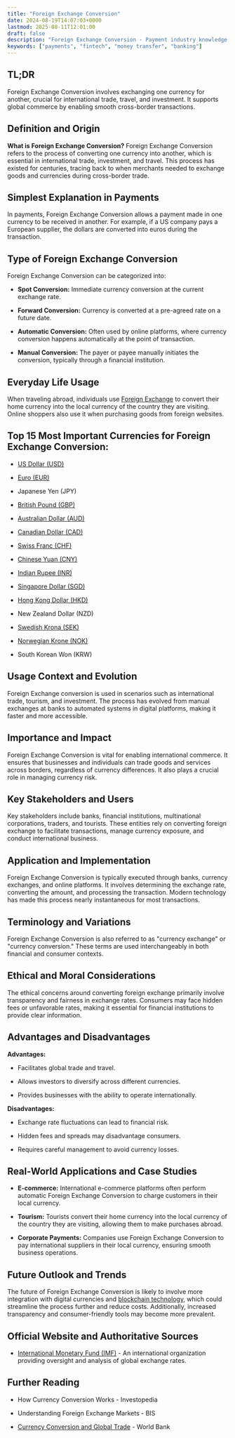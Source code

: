```yaml
---
title: "Foreign Exchange Conversion"
date: 2024-08-19T14:07:03+0000
lastmod: 2025-08-11T12:01:00
draft: false
description: "Foreign Exchange Conversion - Payment industry knowledge and insights"
keywords: ["payments", "fintech", "money transfer", "banking"]
---
```


## TL;DR

Foreign Exchange Conversion involves exchanging one currency for another, crucial for international trade, travel, and investment. It supports global commerce by enabling smooth cross-border transactions.

## Definition and Origin

**What is Foreign Exchange Conversion?** Foreign Exchange Conversion refers to the process of converting one currency into another, which is essential in international trade, investment, and travel. This process has existed for centuries, tracing back to when merchants needed to exchange goods and currencies during cross-border trade.

## Simplest Explanation in Payments

In payments, Foreign Exchange Conversion allows a payment made in one currency to be received in another. For example, if a US company pays a European supplier, the dollars are converted into euros during the transaction.

## Type of Foreign Exchange Conversion

Foreign Exchange Conversion can be categorized into:

- **Spot Conversion:** Immediate currency conversion at the current exchange rate.

- **Forward Conversion:** Currency is converted at a pre-agreed rate on a future date.

- **Automatic Conversion:** Often used by online platforms, where currency conversion happens automatically at the point of transaction.

- **Manual Conversion:** The payer or payee manually initiates the conversion, typically through a financial institution.

## Everyday Life Usage

When traveling abroad, individuals use [Foreign Exchange](https://faisalkhan.com/learn/payments-wiki/fx-foreign-exchange/) to convert their home currency into the local currency of the country they are visiting. Online shoppers also use it when purchasing goods from foreign websites.

## Top 15 Most Important Currencies for Foreign Exchange Conversion:

- [US Dollar (USD)](https://www.federalreserve.gov/)

- [Euro (EUR)](https://www.ecb.europa.eu/)

- Japanese Yen (JPY) 

- [British Pound (GBP)](https://www.bankofengland.co.uk/)

- [Australian Dollar (AUD)](https://www.rba.gov.au/)

- [Canadian Dollar (CAD)](https://www.bankofcanada.ca/)

- [Swiss Franc (CHF)](https://www.snb.ch/)

- [Chinese Yuan (CNY)](https://www.pbc.gov.cn/) 

- [Indian Rupee (INR)](https://www.rbi.org.in/) 

- [Singapore Dollar (SGD)](https://www.mas.gov.sg/) 

- [Hong Kong Dollar (HKD)](https://www.hkma.gov.hk/) 

- New Zealand Dollar (NZD) 

- [Swedish Krona (SEK)](https://www.riksbank.se/) 

- [Norwegian Krone (NOK)](https://www.norges-bank.no/) 

- South Korean Won (KRW) 

## Usage Context and Evolution

Foreign Exchange conversion is used in scenarios such as international trade, tourism, and investment. The process has evolved from manual exchanges at banks to automated systems in digital platforms, making it faster and more accessible.

## Importance and Impact

Foreign Exchange Conversion is vital for enabling international commerce. It ensures that businesses and individuals can trade goods and services across borders, regardless of currency differences. It also plays a crucial role in managing currency risk.

## Key Stakeholders and Users

Key stakeholders include banks, financial institutions, multinational corporations, traders, and tourists. These entities rely on converting foreign exchange to facilitate transactions, manage currency exposure, and conduct international business.

## Application and Implementation

Foreign Exchange Conversion is typically executed through banks, currency exchanges, and online platforms. It involves determining the exchange rate, converting the amount, and processing the transaction. Modern technology has made this process nearly instantaneous for most transactions.

## Terminology and Variations

Foreign Exchange Conversion is also referred to as "currency exchange" or "currency conversion." These terms are used interchangeably in both financial and consumer contexts.

## Ethical and Moral Considerations

The ethical concerns around converting foreign exchange primarily involve transparency and fairness in exchange rates. Consumers may face hidden fees or unfavorable rates, making it essential for financial institutions to provide clear information.

## Advantages and Disadvantages

**Advantages:**

- Facilitates global trade and travel.

- Allows investors to diversify across different currencies.

- Provides businesses with the ability to operate internationally.

**Disadvantages:**

- Exchange rate fluctuations can lead to financial risk.

- Hidden fees and spreads may disadvantage consumers.

- Requires careful management to avoid currency losses.

## Real-World Applications and Case Studies

- **E-commerce:** International e-commerce platforms often perform automatic Foreign Exchange Conversion to charge customers in their local currency.

- **Tourism:** Tourists convert their home currency into the local currency of the country they are visiting, allowing them to make purchases abroad.

- **Corporate Payments:** Companies use Foreign Exchange Conversion to pay international suppliers in their local currency, ensuring smooth business operations.

## Future Outlook and Trends

The future of Foreign Exchange Conversion is likely to involve more integration with digital currencies and [blockchain technology](https://faisalkhan.com/learn/payments-wiki/blockchain/blockchain-technology/), which could streamline the process further and reduce costs. Additionally, increased transparency and consumer-friendly tools may become more prevalent.

## Official Website and Authoritative Sources

- [International Monetary Fund (IMF)](https://www.imf.org/) - An international organization providing oversight and analysis of global exchange rates.

## Further Reading

- How Currency Conversion Works - Investopedia

- Understanding Foreign Exchange Markets - BIS

- [Currency Conversion and Global Trade](https://www.worldbank.org/en/topic/trade) - World Bank